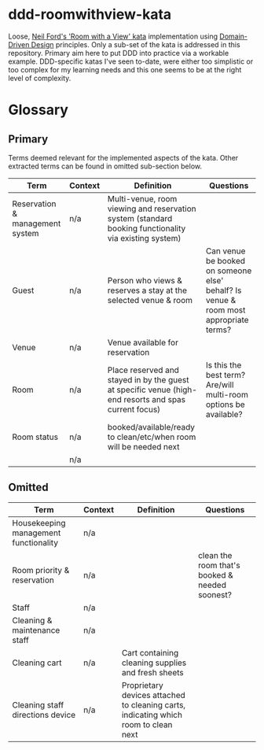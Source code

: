 # ddd-roomwithview-kata
Loose, [Neil Ford's 'Room with a View' kata](https://nealford.com/katas/kata?id=RoomWithAView) implementation using [Domain-Driven Design](https://en.wikipedia.org/wiki/Domain-driven_design) principles. Only a sub-set of the kata is addressed in this repository. Primary aim here to put DDD into practice via a workable example. DDD-specific katas I've seen to-date, were either too simplistic or too complex for my learning needs and this one seems to be at the right level of complexity. 

# Glossary
## Primary
Terms deemed relevant for the implemented aspects of the kata. Other extracted terms can be found in omitted sub-section below.

| Term | Context | Definition | Questions |
| --- | --- | --- | --- |
| Reservation & management system | n/a | Multi-venue, room viewing and reservation system (standard booking functionality via existing system) | |
| Guest | n/a | Person who views & reserves a stay at the selected venue & room | Can venue be booked on someone else' behalf? Is venue & room most appropriate terms? |
| Venue | n/a | Venue available for reservation | |
| Room | n/a | Place reserved and stayed in by the guest at specific venue (high-end resorts and spas current focus) | Is this the best term? Are/will multi-room options be available? |
| Room status | n/a | booked/available/ready to clean/etc/when room will be needed next | |
| | n/a | | |

## Omitted
| Term | Context | Definition | Questions |
| --- | --- | --- | --- |
| Housekeeping management functionality | n/a | | |
| Room priority & reservation | n/a | | clean the room that's booked & needed soonest? |
| Staff | n/a | | |
| Cleaning & maintenance staff | n/a | | |
| Cleaning cart | n/a | Cart containing cleaning supplies and fresh sheets | |
| Cleaning staff directions device | n/a | Proprietary devices attached to cleaning carts, indicating which room to clean next | |